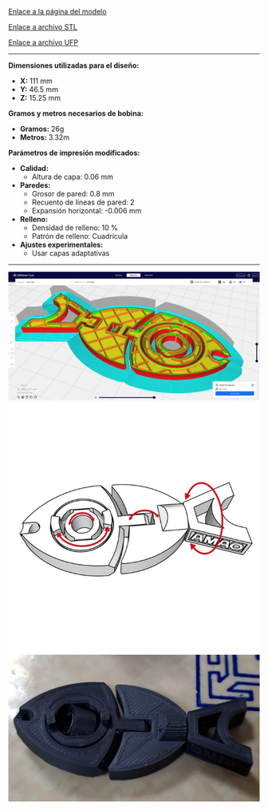 [Enlace a la página del modelo](https://www.thingiverse.com/thing:4152967/makes)


[Enlace a archivo STL](Modelo_3d_Fish.stl)

[Enlace a archivo UFP](UMS3_Modelo_3d_Fish.ufp)

---

**Dimensiones utilizadas para el diseño:**

*   **X:** 111 mm
*   **Y:** 46.5 mm
*   **Z:** 15.25 mm

**Gramos y metros necesarios de bobina:**

*   **Gramos:** 26g
*   **Metros:** 3.32m

**Parámetros de impresión modificados:**

*   **Calidad:**
    *   Altura de capa: 0.06 mm
*   **Paredes:**
    *   Grosor de pared: 0.8 mm
    *   Recuento de líneas de pared: 2
    *   Expansión horizontal: -0.006 mm
*   **Relleno:**
    *   Densidad de relleno: 10 %
    *   Patrón de relleno: Cuadrícula
*   **Ajustes experimentales:**
    *   Usar capas adaptativas

---


![alt text](Layering.png)
![alt text](muestra_digital.jpg)
![alt text](muestra.jpg)

